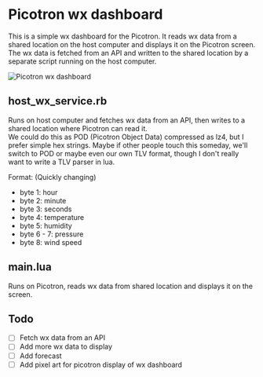 # Picotron wx dashboard

This is a simple wx dashboard for the Picotron.  It reads wx data from a shared location on the host computer and displays it on the Picotron screen.  The wx data is fetched from an API and written to the shared location by a separate script running on the host computer.

![Picotron wx dashboard](doc/picotron_wx_dashboard.jpg)

## host_wx_service.rb

Runs on host computer and fetches wx data from an API, then writes to a shared location where Picotron can read it.  
We could do this as POD (Picotron Object Data) compressed as lz4, but I prefer simple hex strings.  Maybe if other people
touch this someday, we'll switch to POD or maybe even our own TLV format, though I don't really want to write a TLV 
parser in lua. 

Format: (Quickly changing)
- byte 1: hour
- byte 2: minute
- byte 3: seconds
- byte 4: temperature
- byte 5: humidity
- byte 6 - 7: pressure
- byte 8: wind speed

## main.lua

Runs on Picotron, reads wx data from shared location and displays it on the screen.

## Todo

- [ ] Fetch wx data from an API
- [ ] Add more wx data to display
- [ ] Add forecast
- [ ] Add pixel art for picotron display of wx dashboard
